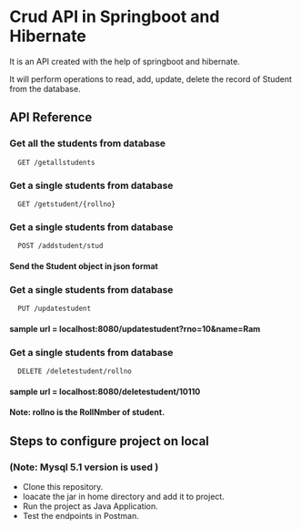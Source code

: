 
# Crud API in Springboot and Hibernate

It is an API created with the help of springboot and hibernate.

It will perform operations to read, add, update, delete the record of Student from the database.
## API Reference

### Get all the students from database

```http
  GET /getallstudents
```

### Get a single students from database

```http
  GET /getstudent/{rollno}
```

### Get a single students from database

```http
  POST /addstudent/stud
```
#### Send the Student object in json format

### Get a single students from database

```http
  PUT /updatestudent
```
#### sample url = localhost:8080/updatestudent?rno=10&name=Ram

### Get a single students from database

```http
  DELETE /deletestudent/rollno
```
#### sample url = localhost:8080/deletestudent/10110


#### Note: rollno is the RollNmber of student.


## Steps to configure project on local
### (Note: Mysql 5.1 version is used )
- Clone this repository.
- loacate the jar in home directory and add it to project.
- Run the project as Java Application.
- Test the endpoints in Postman.

